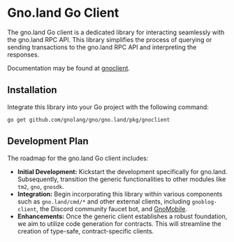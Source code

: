 # Gno.land Go Client

The gno.land Go client is a dedicated library for interacting seamlessly with the gno.land RPC API.
This library simplifies the process of querying or sending transactions to the gno.land RPC API and interpreting the responses.

Documentation may be found at [gnoclient](../../../docs/reference/gnoclient).

## Installation

Integrate this library into your Go project with the following command:

    go get github.com/gnolang/gno/gno.land/pkg/gnoclient

## Development Plan

The roadmap for the gno.land Go client includes:

- **Initial Development:** Kickstart the development specifically for gno.land. Subsequently, transition the generic functionalities to other modules like `tm2`, `gno`, `gnosdk`.
- **Integration:** Begin incorporating this library within various components such as `gno.land/cmd/*` and other external clients, including `gnoblog-client`, the Discord community faucet bot, and [GnoMobile](https://github.com/gnolang/gnomobile).
- **Enhancements:** Once the generic client establishes a robust foundation, we aim to utilize code generation for contracts. This will streamline the creation of type-safe, contract-specific clients.

